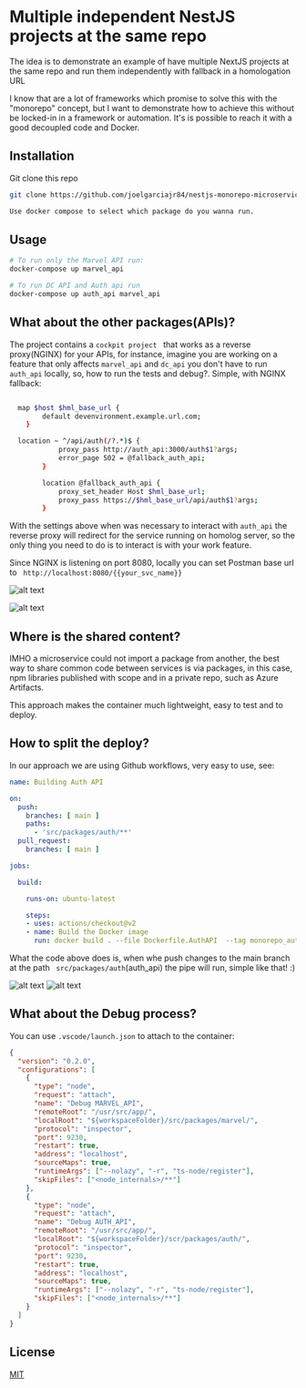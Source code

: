 # Multiple independent NestJS projects at the same repo 

The idea is to demonstrate an example of have multiple NextJS projects at the same repo and run them independently with fallback in a homologation URL

I know that are a lot of frameworks which promise to solve this with the "monorepo" concept, but I want to demonstrate how to achieve this without be locked-in in a framework or automation. It's is possible to reach it with a good decoupled code and Docker.

## Installation

Git clone this repo 
```bash 
git clone https://github.com/joelgarciajr84/nestjs-monorepo-microservices-proxy
```

```bash
Use docker compose to select which package do you wanna run.
```


## Usage

```bash
# To run only the Marvel API run:
docker-compose up marvel_api

# To run DC API and Auth api run
docker-compose up auth_api marvel_api

```

## What about the other packages(APIs)?

The project contains a ```cockpit project ``` that works as a reverse proxy(NGINX) for your APIs, for instance, imagine you are working on a feature that only affects ```marvel_api``` and ```dc_api``` you don't have to run ```auth_api``` locally, so, how to run the tests and debug?. Simple, with NGINX fallback:

```bash

  map $host $hml_base_url {
        default devenvironment.example.url.com;
    }

  location ~ ^/api/auth(/?.*)$ {
            proxy_pass http://auth_api:3000/auth$1?args;
            error_page 502 = @fallback_auth_api;
        }

        location @fallback_auth_api {
            proxy_set_header Host $hml_base_url;
            proxy_pass https://$hml_base_url/api/auth$1?args;
        }


```
With the settings above when was necessary to interact with ```auth_api``` the reverse proxy will redirect for the service running on homolog server, so the only thing you need to do is to interact is with your work feature.

Since NGINX is listening on port 8080, locally you can set Postman base url to ``` http://localhost:8080/{{your_svc_name}}```

![alt text](https://i.imgur.com/CJHaj5Z.png)


![alt text](https://i.imgur.com/rAyOvRY.png)



## Where is the shared content?

IMHO a microservice could not import a package from another, the best way to share common code between services is via packages, in this case, npm libraries published with scope and in a private repo, such as Azure Artifacts.

This approach makes the container much lightweight, easy to test and to deploy.

## How to split the deploy?

In our approach we are using Github workflows, very easy to use, see:

```yml
name: Building Auth API

on:
  push:
    branches: [ main ]
    paths:
      - 'src/packages/auth/**'
  pull_request:
    branches: [ main ]

jobs:

  build:

    runs-on: ubuntu-latest

    steps:
    - uses: actions/checkout@v2
    - name: Build the Docker image
      run: docker build . --file Dockerfile.AuthAPI  --tag monorepo_auth:$(date +%s)
```
What the code above does is, when whe push changes to the main branch at the path ``` src/packages/auth```(auth_api) the pipe will run, simple like that! :)

![alt text](https://i.postimg.cc/zBVKsznz/2022-02-23-21-03.png)
![alt text](https://i.postimg.cc/m2Nz6z03/2022-02-23-21-04.png)


## What about the Debug process?
You can use ```.vscode/launch.json``` to attach to the container:

```json
{
  "version": "0.2.0",
  "configurations": [
    {
      "type": "node",
      "request": "attach",
      "name": "Debug MARVEL_API",
      "remoteRoot": "/usr/src/app/",
      "localRoot": "${workspaceFolder}/src/packages/marvel/",
      "protocol": "inspector",
      "port": 9230,
      "restart": true,
      "address": "localhost",
      "sourceMaps": true,
      "runtimeArgs": ["--nolazy", "-r", "ts-node/register"],
      "skipFiles": ["<node_internals>/**"]
    },
    {
      "type": "node",
      "request": "attach",
      "name": "Debug AUTH_API",
      "remoteRoot": "/usr/src/app/",
      "localRoot": "${workspaceFolder}/scr/packages/auth/",
      "protocol": "inspector",
      "port": 9230,
      "restart": true,
      "address": "localhost",
      "sourceMaps": true,
      "runtimeArgs": ["--nolazy", "-r", "ts-node/register"],
      "skipFiles": ["<node_internals>/**"]
    }
  ]
}
```
## License
[MIT](https://choosealicense.com/licenses/mit/)
